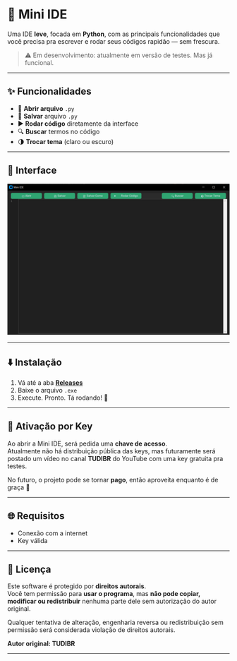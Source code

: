 # 🧠 Mini IDE

Uma IDE **leve**, focada em **Python**, com as principais funcionalidades que você precisa pra escrever e rodar seus códigos rapidão — sem frescura.

> ⚠️ Em desenvolvimento: atualmente em versão de testes. Mas já funcional.

---

## ✨ Funcionalidades

- 📂 **Abrir arquivo** `.py`
- 💾 **Salvar** arquivo `.py`
- ▶️ **Rodar código** diretamente da interface
- 🔍 **Buscar** termos no código
- 🌗 **Trocar tema** (claro ou escuro)

---

## 📸 Interface

![Interface](assets/Mini_IDE_Interface.png)

---

## ⬇️ Instalação

1. Vá até a aba [**Releases**](https://github.com/TUDIBR/Mini-IDE/releases)
2. Baixe o arquivo `.exe`
3. Execute. Pronto. Tá rodando! 🚀

---

## 🔑 Ativação por Key

Ao abrir a Mini IDE, será pedida uma **chave de acesso**.  
Atualmente não há distribuição pública das keys, mas futuramente será postado um vídeo no canal **TUDIBR** do YouTube com uma key gratuita pra testes.

No futuro, o projeto pode se tornar **pago**, então aproveita enquanto é de graça 👀

---

## 🌐 Requisitos

- Conexão com a internet
- Key válida

---

## 📜 Licença

Este software é protegido por **direitos autorais**.  
Você tem permissão para **usar o programa**, mas **não pode copiar, modificar ou redistribuir** nenhuma parte dele sem autorização do autor original.

Qualquer tentativa de alteração, engenharia reversa ou redistribuição sem permissão será considerada violação de direitos autorais.

**Autor original: TUDIBR**

---
